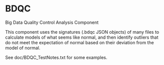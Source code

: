 # BDQC
Big Data Quality Control Analysis Component

This component uses the signatures (.bdqc JSON objects) of many files to calculate models of what
seems like normal, and then identify outliers that do not meet the expectation of normal based
on their deviation from the model of normal.

See doc/BDQC_TestNotes.txt for some examples.


